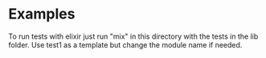 # Examples

To run tests with elixir just run "mix" in this directory with the tests in the lib folder. Use test1 as a template but change the module name if needed.

